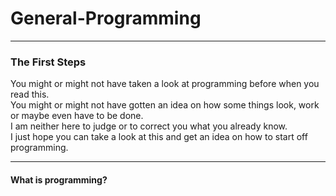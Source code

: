 # General-Programming
---
### The First Steps

You might or might not have taken a look at programming before when you read this.<br>
You might or might not have gotten an idea on how some things look, work or maybe even have to be done.<br>
I am neither here to judge or to correct you what you already know.<br>
I just hope you can take a look at this and get an idea on how to start off programming.<br>


---
#### What is programming?











